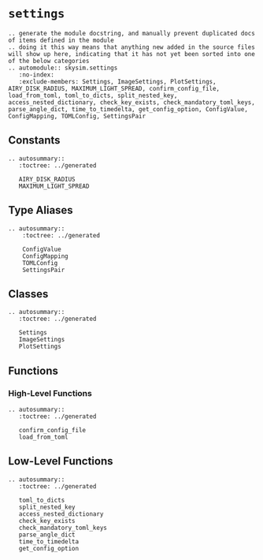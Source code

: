 # `settings`

```{eval-rst}
.. generate the module docstring, and manually prevent duplicated docs of items defined in the module
.. doing it this way means that anything new added in the source files will show up here, indicating that it has not yet been sorted into one of the below categories
.. automodule:: skysim.settings
   :no-index:
   :exclude-members: Settings, ImageSettings, PlotSettings, AIRY_DISK_RADIUS, MAXIMUM_LIGHT_SPREAD, confirm_config_file, load_from_toml, toml_to_dicts, split_nested_key, access_nested_dictionary, check_key_exists, check_mandatory_toml_keys, parse_angle_dict, time_to_timedelta, get_config_option, ConfigValue, ConfigMapping, TOMLConfig, SettingsPair
```

## Constants

```{eval-rst}
.. autosummary::
   :toctree: ../generated

   AIRY_DISK_RADIUS
   MAXIMUM_LIGHT_SPREAD
```

## Type Aliases

```{eval-rst}
.. autosummary::
    :toctree: ../generated

    ConfigValue
    ConfigMapping
    TOMLConfig
    SettingsPair
```

## Classes

```{eval-rst}
.. autosummary::
   :toctree: ../generated

   Settings
   ImageSettings
   PlotSettings
```

## Functions

### High-Level Functions

```{eval-rst}
.. autosummary::
   :toctree: ../generated

   confirm_config_file
   load_from_toml
```

## Low-Level Functions

```{eval-rst}
.. autosummary::
   :toctree: ../generated

   toml_to_dicts
   split_nested_key
   access_nested_dictionary
   check_key_exists
   check_mandatory_toml_keys
   parse_angle_dict
   time_to_timedelta
   get_config_option
```
